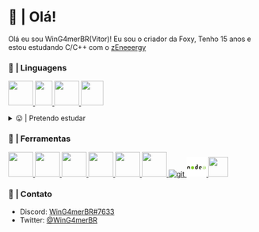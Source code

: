 <h1>🦊 | Olá! </h1>

<p align="left">
   Olá eu sou WinG4merBR(Vitor)! Eu sou o criador da Foxy, Tenho 15 anos e estou estudando C/C++ com o <a href="https://github.com/zEneeergy">zEneeergy</a>

   <h3 align="left">🔨 <b>|</b> Linguagens</h3>
<p align="left">
      <a href="https://developer.mozilla.org/pt-BR/docs/Web/HTML" target="_blank">
        <img src="https://upload.wikimedia.org/wikipedia/commons/thumb/6/61/HTML5_logo_and_wordmark.svg/1200px-HTML5_logo_and_wordmark.svg.png" width="50" height="50">
    </a>
      <a href="https://developer.mozilla.org/pt-BR/docs/Web/CSS" target="_blank">
        <img src="https://upload.wikimedia.org/wikipedia/commons/thumb/d/d5/CSS3_logo_and_wordmark.svg/1200px-CSS3_logo_and_wordmark.svg.png" width="35" height="50">
    </a>
    <a href="https://developer.mozilla.org/pt-BR/docs/Web/JavaScript" target="_blank">
        <img src="https://upload.wikimedia.org/wikipedia/commons/thumb/9/99/Unofficial_JavaScript_logo_2.svg/1200px-Unofficial_JavaScript_logo_2.svg.png" width="50" height="50">
    </a>
          <a href="https://docs.microsoft.com/pt-br/dotnet/csharp/" target="_blank">
        <img src="https://seeklogo.com/images/C/c-sharp-c-logo-02F17714BA-seeklogo.com.png" width="45" height="50">
    </a>
</p>

<details>
  <summary>😛 | Pretendo estudar</summary>
  <ul>
     <li>C</li>
     <li>Assembly</li>
      <li>C++</li>
     <li>TypeScript</li>
  </ul>
</details>
<h3 align="left">🔨 <b>|</b> Ferramentas</h3>
<p align="left">
    <a href="https://www.microsoft.com/pt-br/windows" target="_blank">
        <img src="https://upload.wikimedia.org/wikipedia/commons/thumb/4/48/Windows_logo_-_2012_%28dark_blue%29.svg/1200px-Windows_logo_-_2012_%28dark_blue%29.svg.png" width="50" height="50"> </a>
    <a href="https://ubuntu.com/" target="_blank">
        <img src="https://raw.githubusercontent.com/zEneeergy/zEneeergy/master/assets/ubuntu.png" width="50" height="50">
   </a>
       <a href="https://visualstudio.microsoft.com/pt-br/vs/community/" target="_blank">
        <img src="https://raw.githubusercontent.com/zEneeergy/zEneeergy/master/assets/vs2019.png" width="50" height="50">
    </a>
    <a href="https://code.visualstudio.com/" target="_blank">
        <img src="https://user-images.githubusercontent.com/674621/71187801-14e60a80-2280-11ea-94c9-e56576f76baf.png" width="50" height="50">
    </a>
    <a href="https://github.com/microsoft/terminal" target="_blank">
        <img src="https://upload.wikimedia.org/wikipedia/commons/0/01/Windows_Terminal_Logo_256x256.png" width="50" height="50">
    </a>
  <a href="https://winscp.net" target="_blank">
    <img src="https://upload.wikimedia.org/wikipedia/commons/d/de/WinSCP_Logo.png" width="50" height="50">
  </a>
   <a href="https://git-scm.com/" target="_blank"> <img src="https://www.vectorlogo.zone/logos/git-scm/git-scm-icon.svg" alt="git" width="40" height="40"/> </a>
   <a href="https://nodejs.org" target="_blank"> <img src="https://raw.githubusercontent.com/devicons/devicon/master/icons/nodejs/nodejs-original-wordmark.svg" alt="nodejs" width="40" height="40"/>
   </a>
       <a href="https://mongodb.com" target="_blank"> <img src="https://img.icons8.com/color/452/mongodb.png" width="40" height="40"/>
          </a>
</p>
<h3 align="left"> 📱 <b>|</b> Contato </h3>
<ul align="left">
    <li>Discord: <a href="https://discord.com/users/708493555768885338">WinG4merBR#7633</a></li>
    <li>Twitter: <a href="https://twitter.com/WinG4merLX">@WinG4merBR</a></li>
</ul>
